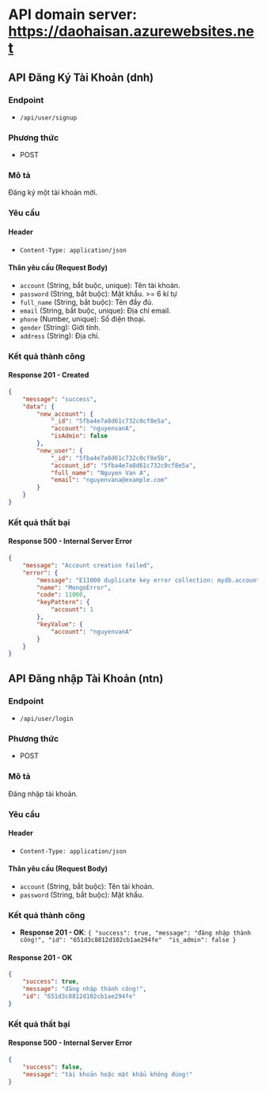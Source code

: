# API domain server: https://daohaisan.azurewebsites.net

## API Đăng Ký Tài Khoản (dnh)

### Endpoint

-   `/api/user/signup`

### Phương thức

-   POST

### Mô tả

Đăng ký một tài khoản mới.

### Yêu cầu

#### Header

-   `Content-Type: application/json`

#### Thân yêu cầu (Request Body)

-   `account` (String, bắt buộc, unique): Tên tài khoản.
-   `password` (String, bắt buộc): Mật khẩu. >= 6 kí tự
-   `full_name` (String, bắt buộc): Tên đầy đủ.
-   `email` (String, bắt buộc, unique): Địa chỉ email.
-   `phone` (Number, unique): Số điện thoại.
-   `gender` (String): Giới tính.
-   `address` (String): Địa chỉ.

### Kết quả thành công

#### Response 201 - Created

```json
{
    "message": "success",
    "data": {
        "new_account": {
            "_id": "5fba4e7a8d61c732c0cf8e5a",
            "account": "nguyenvanA",
            "isAdmin": false
        },
        "new_user": {
            "_id": "5fba4e7a8d61c732c0cf8e5b",
            "account_id": "5fba4e7a8d61c732c0cf8e5a",
            "full_name": "Nguyen Van A",
            "email": "nguyenvana@example.com"
        }
    }
}
```

### Kết quả thất bại

#### Response 500 - Internal Server Error

```json
{
    "message": "Account creation failed",
    "error": {
        "message": "E11000 duplicate key error collection: mydb.accounts index: account_1 dup key: { account: \"nguyenvanA\" }",
        "name": "MongoError",
        "code": 11000,
        "keyPattern": {
            "account": 1
        },
        "keyValue": {
            "account": "nguyenvanA"
        }
    }
}
```

## API Đăng nhập Tài Khoản (ntn)

### Endpoint

-   `/api/user/login`

### Phương thức

-   POST

### Mô tả

Đăng nhập tài khoản.

### Yêu cầu

#### Header

-   `Content-Type: application/json`

#### Thân yêu cầu (Request Body)

-   `account` (String, bắt buộc): Tên tài khoản.
-   `password` (String, bắt buộc): Mật khẩu.

### Kết quả thành công

-   **Response 201 - OK**: `{
                "success": true,
                "message": "đăng nhập thành công!",
                "id": "651d3c8812d102cb1ae294fe" 
                "is_admin": false
            }`

#### Response 201 - OK

```json
{
    "success": true,
    "message": "đăng nhập thành công!",
    "id": "651d3c8812d102cb1ae294fe"
}
```

### Kết quả thất bại

#### Response 500 - Internal Server Error

```json
{
    "success": false,
    "message": "tài khoản hoặc mật khẩu không đúng!"
}
```

